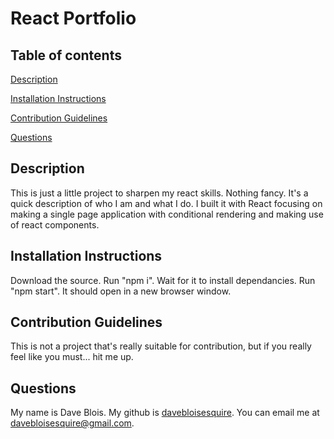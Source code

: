 # React Portfolio

## Table of contents

 [Description](#description)

 [Installation Instructions](#installation-instructions)

 [Contribution Guidelines](#contribution-guidelines)

 [Questions](#questions)
## Description
This is just a little project to sharpen my react skills. Nothing fancy. It's a quick description of who I am and what I do. I built it with React focusing on making a single page application with conditional rendering and making use of react components.

## Installation Instructions
Download the source. Run "npm i". Wait for it to install dependancies. Run "npm start". It should open in a new browser window.


## Contribution Guidelines
This is not a project that's really suitable for contribution, but if you really feel like you must... hit me up.



## Questions
My name is Dave Blois.
My github is [davebloisesquire](https://github.com/davebloisesquire).
You can email me at [davebloisesquire@gmail.com](mailto:davebloisesquire@gmail.com).
    
